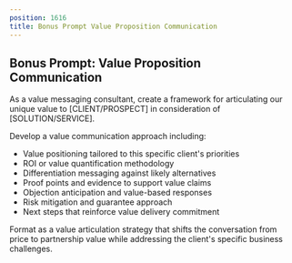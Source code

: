 ```yaml
---
position: 1616
title: Bonus Prompt Value Proposition Communication
---
```


## Bonus Prompt: Value Proposition Communication

As a value messaging consultant, create a framework for articulating our unique value to [CLIENT/PROSPECT] in consideration of [SOLUTION/SERVICE].





Develop a value communication approach including:

- Value positioning tailored to this specific client's priorities
- ROI or value quantification methodology
- Differentiation messaging against likely alternatives
- Proof points and evidence to support value claims
- Objection anticipation and value-based responses
- Risk mitigation and guarantee approach
- Next steps that reinforce value delivery commitment




Format as a value articulation strategy that shifts the conversation from price to partnership value while addressing the client's specific business challenges.